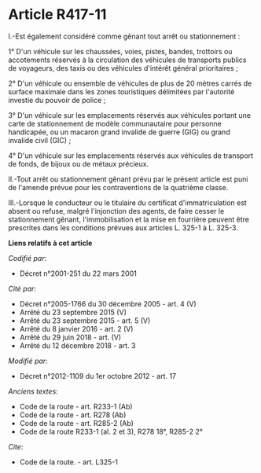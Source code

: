 # Article R417-11

I.-Est également considéré comme gênant tout arrêt ou stationnement : 

1° D'un véhicule sur les chaussées, voies, pistes, bandes, trottoirs ou accotements réservés à la circulation des véhicules
de transports publics de voyageurs, des taxis ou des véhicules d'intérêt général prioritaires ; 

2° D'un véhicule ou ensemble de véhicules de plus de 20 mètres carrés de surface maximale dans les zones touristiques
délimitées par l'autorité investie du pouvoir de police ; 

3° D'un véhicule sur les emplacements réservés aux véhicules portant une carte de stationnement de modèle communautaire pour
personne handicapée, ou un macaron grand invalide de guerre (GIG) ou grand invalide civil (GIC) ;

4° D'un véhicule sur les emplacements réservés aux véhicules de transport de fonds, de bijoux ou de métaux précieux.  

II.-Tout arrêt ou stationnement gênant prévu par le présent article est puni de l'amende prévue pour les contraventions de la
quatrième classe. 

III.-Lorsque le conducteur ou le titulaire du certificat d'immatriculation est absent ou refuse, malgré l'injonction des
agents, de faire cesser le stationnement gênant, l'immobilisation et la mise en fourrière peuvent être prescrites dans les
conditions prévues aux articles L. 325-1 à L. 325-3.

**Liens relatifs à cet article**

_Codifié par_:

  - Décret n°2001-251 du 22 mars 2001

_Cité par_:

  - Décret n°2005-1766 du 30 décembre 2005 - art. 4 (V)
  - Arrêté du 23 septembre 2015 (V)
  - Arrêté du 23 septembre 2015 - art. 5 (V)
  - Arrêté du 8 janvier 2016 - art. 2 (V)
  - Arrêté du 29 juin 2018 - art. (V)
  - Arrêté du 12 décembre 2018 - art. 3

_Modifié par_:

  - Décret n°2012-1109 du 1er octobre 2012 - art. 17

_Anciens textes_:

  - Code de la route - art. R233-1 (Ab)
  - Code de la route - art. R278 (Ab)
  - Code de la route - art. R285-2 (Ab)
  - Code de la route R233-1 (al. 2 et 3), R278 18°, R285-2 2°

_Cite_:

  - Code de la route. - art. L325-1
